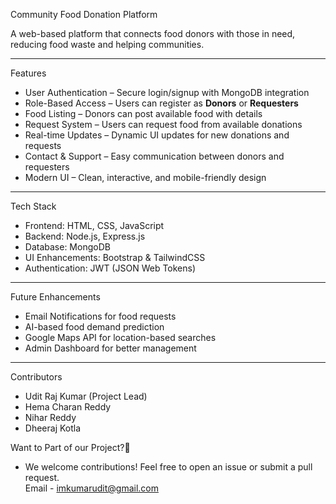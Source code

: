 Community Food Donation Platform

A web-based platform that connects food donors with those in need, reducing food waste and helping communities.  

---

Features 
 
- User Authentication – Secure login/signup with MongoDB integration  
- Role-Based Access – Users can register as **Donors** or **Requesters**  
- Food Listing – Donors can post available food with details  
- Request System – Users can request food from available donations  
- Real-time Updates – Dynamic UI updates for new donations and requests  
- Contact & Support – Easy communication between donors and requesters  
- Modern UI – Clean, interactive, and mobile-friendly design  

---

Tech Stack  
- Frontend: HTML, CSS, JavaScript  
- Backend: Node.js, Express.js  
- Database: MongoDB  
- UI Enhancements: Bootstrap & TailwindCSS  
- Authentication: JWT (JSON Web Tokens)  

---

Future Enhancements 
- Email Notifications for food requests  
- AI-based food demand prediction  
- Google Maps API for location-based searches  
- Admin Dashboard for better management  

---

Contributors  
 - Udit Raj Kumar (Project Lead)  
 - Hema Charan Reddy
 - Nihar Reddy
 - Dheeraj Kotla

 Want to Part of our Project?🤝

- We welcome contributions! Feel free to open an issue or submit a pull request.  
  Email - imkumarudit@gmail.com 

